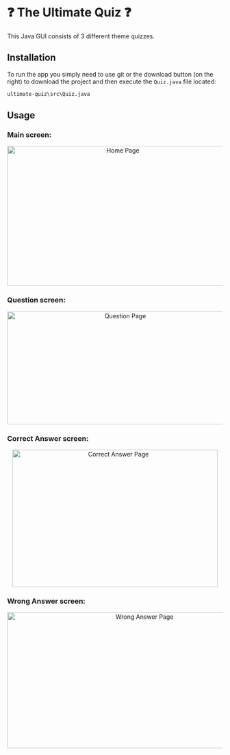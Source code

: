 # ❓ The Ultimate Quiz ❓

This Java GUI consists of 3 different theme quizzes.

## Installation

To run the app you simply need to use git or the download button (on the right) to download the project and then execute the ```Quiz.java``` file located:

```bash
ultimate-quiz\src\Quiz.java
```

## Usage

### Main screen:
<p align="center">
  <img width="525" height="327" alt="Home Page" src="https://github.com/user-attachments/assets/5ddcfe49-8513-4367-88ac-021b064f4207" />
</p>

### Question screen:
<p align="center">
  <img width="536" height="264" alt="Question Page" src="https://github.com/user-attachments/assets/aa44bfc9-2522-4878-bebd-dd35aa1ecd27" />
</p>

### Correct Answer screen:
<p align="center">
  <img width="480" height="321" alt="Correct Answer Page" src="https://github.com/user-attachments/assets/dd233bf9-5cb5-4e6d-8d0e-87007e844379" />
</p>

### Wrong Answer screen:
<p align="center">
  <img width="626" height="318" alt="Wrong Answer Page" src="https://github.com/user-attachments/assets/ead185ca-af9a-49ef-9270-ce6eb9c729bb" />
</p>
